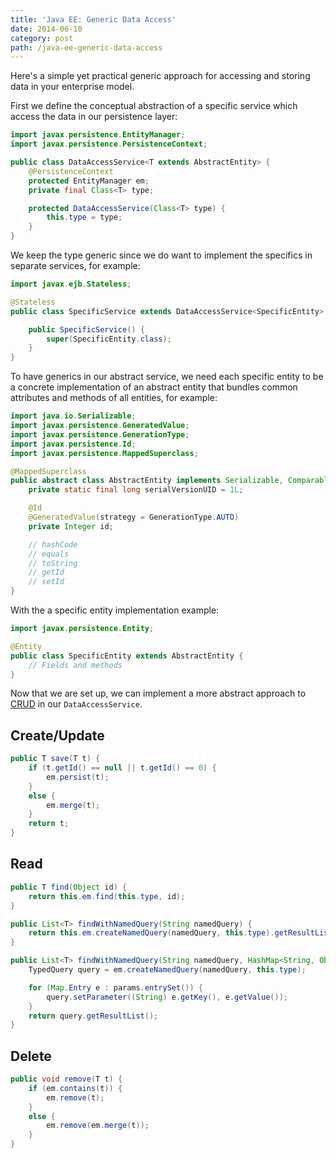 ```yaml
---
title: 'Java EE: Generic Data Access'
date: 2014-06-10
category: post
path: /java-ee-generic-data-access
---
```


Here's a simple yet practical generic approach for accessing and storing data in your enterprise model.

First we define the conceptual abstraction of a specific service which access the data in our persistence layer:

```java
import javax.persistence.EntityManager;
import javax.persistence.PersistenceContext;

public class DataAccessService<T extends AbstractEntity> {
    @PersistenceContext
    protected EntityManager em;
    private final Class<T> type;

    protected DataAccessService(Class<T> type) {
        this.type = type;
    }
}
```

We keep the type generic since we do want to implement the specifics in separate services, for example:

```java
import javax.ejb.Stateless;

@Stateless
public class SpecificService extends DataAccessService<SpecificEntity> {

    public SpecificService() {
        super(SpecificEntity.class);
    }
}
```

To have generics in our abstract service, we need each specific entity to be a concrete implementation of an abstract entity that bundles common attributes and methods of all entities, for example:

```java
import java.io.Serializable;
import javax.persistence.GeneratedValue;
import javax.persistence.GenerationType;
import javax.persistence.Id;
import javax.persistence.MappedSuperclass;

@MappedSuperclass
public abstract class AbstractEntity implements Serializable, Comparable<AbstractEntity> {
    private static final long serialVersionUID = 1L;

    @Id
    @GeneratedValue(strategy = GenerationType.AUTO)
    private Integer id;

    // hashCode
    // equals
    // toString
    // getId
    // setId
}
```

With the a specific entity implementation example:

```java
import javax.persistence.Entity;

@Entity
public class SpecificEntity extends AbstractEntity {
    // Fields and methods
}
```

Now that we are set up, we can implement a more abstract approach to [CRUD](https://en.wikipedia.org/wiki/Create,_read,_update_and_delete) in our `DataAccessService`.

## Create/Update

```java
public T save(T t) {
    if (t.getId() == null || t.getId() == 0) {
        em.persist(t);
    }
    else {
        em.merge(t);
    }
    return t;
}
```

## Read

```java
public T find(Object id) {
    return this.em.find(this.type, id);
}

public List<T> findWithNamedQuery(String namedQuery) {
    return this.em.createNamedQuery(namedQuery, this.type).getResultList();
}

public List<T> findWithNamedQuery(String namedQuery, HashMap<String, Object> params) {
    TypedQuery query = em.createNamedQuery(namedQuery, this.type);

    for (Map.Entry e : params.entrySet()) {
        query.setParameter((String) e.getKey(), e.getValue());
    }
    return query.getResultList();
}
```

## Delete

```java
public void remove(T t) {
    if (em.contains(t)) {
        em.remove(t);
    }
    else {
        em.remove(em.merge(t));
    }
}
```
